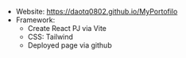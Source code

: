 * Website: https://daotq0802.github.io/MyPortofilo
* Framework:
    - Create React PJ via Vite
    - CSS: Tailwind
    - Deployed page via github